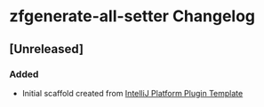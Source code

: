 <!-- Keep a Changelog guide -> https://keepachangelog.com -->

# zfgenerate-all-setter Changelog

## [Unreleased]
### Added
- Initial scaffold created from [IntelliJ Platform Plugin Template](https://github.com/JetBrains/intellij-platform-plugin-template)
